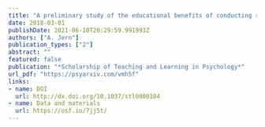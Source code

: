 ```yaml
---
title: "A preliminary study of the educational benefits of conducting replications in the classroom"
date: 2018-03-01
publishDate: 2021-06-10T20:29:59.991993Z
authors: ["A. Jern"]
publication_types: ["2"]
abstract: ""
featured: false
publication: "*Scholarship of Teaching and Learning in Psychology*"
url_pdf: "https://psyarxiv.com/vmh5f"
links:
- name: DOI
  url: http://dx.doi.org/10.1037/stl0000104
- name: Data and materials
  url: https://osf.io/7jj5t/
---
```


